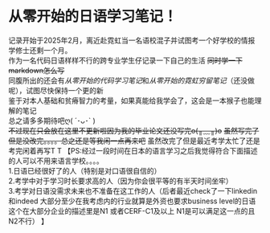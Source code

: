 # 从零开始的日语学习笔记！  
记录开始于2025年2月，离近赴霓虹当一名语校混子并试图考一个好学校的情报学修士还剩一个月。  
作为一名代码日语样样不行的跨专业学生仔记录一下自己的生活 ~~同时学一下markdown怎么写~~  
同腹所出的还会有*从零开始的代码学习笔记*和*从零开始的霓虹穷留笔记*（还没做呢），试图尽快保持一个更的新  
鉴于对本人基础和贫瘠智力的考量，如果真能给我学会了，这会是一本猴子也能理解的笔记  
总之请多多期待吧ღ( ´･ᴗ･` )  
~~不过现在只会放在这里不更新啦因为我的毕业论文还没写完o(╥﹏╥)o~~ ~~虽然写完了但是没改完。。。。总之还是等我闲一点再来吧~~ 虽然改完了但是最近考学太忙了还是考完闲着再写T T
【PS:经过一段时间在日本的语言学习之后我觉得符合下面描述的人可以不用来语言学校。。。。  
1.日语已经很好了的人（特别是对口语很自信的）  
2.考学中对于学习时长要求高的人（因为你会很平等的有半天时间坐牢）  
3.考学对日语没需求未来也不准备在这工作的人（后者最近check了一下linkedin和indeed 大部分至少在我考虑内的行业就算是外资也要求business level的日语 这个在大部分企业的描述里是N1 或者CERF-C1及以上 N1是可以满足这一点的且N2不行）  】
